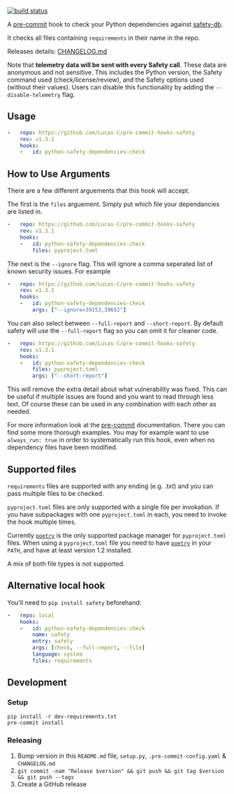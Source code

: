 [![build status](https://github.com/Lucas-C/pre-commit-hooks-safety/workflows/build/badge.svg)](https://github.com/Lucas-C/pre-commit-hooks-safety/actions?query=branch%3Amaster)

A [pre-commit](http://pre-commit.com) hook to check your Python dependencies against [safety-db](//github.com/pyupio/safety-db).

It checks all files containing `requirements` in their name in the repo.

Releases details: [CHANGELOG.md](CHANGELOG.md)

Note that **telemetry data will be sent with every Safety call**. These data are anonymous and not sensitive. This includes the Python version, the Safety command used (check/license/review), and the Safety options used (without their values). Users can disable this functionality by adding the `--disable-telemetry` flag.

## Usage
```yaml
-   repo: https://github.com/Lucas-C/pre-commit-hooks-safety
    rev: v1.3.1
    hooks:
    -   id: python-safety-dependencies-check
```

## How to Use Arguments
There are a few different arguements that this hook will accept.

The first is the `files` arguement. Simply put which file your dependancies are listed in.
```yaml
-   repo: https://github.com/Lucas-C/pre-commit-hooks-safety
    rev: v1.3.1
    hooks:
    -   id: python-safety-dependencies-check
        files: pyproject.toml
```
The next is the `--ignore` flag. This will ignore a comma seperated list of known security issues. For example
```yaml
-   repo: https://github.com/Lucas-C/pre-commit-hooks-safety
    rev: v1.3.1
    hooks:
    -   id: python-safety-dependencies-check
        args: ["--ignore=39153,39652"]
```
You can also select between `--full-report` and `--short-report`. By default safety will use the `--full-report` flag so you can omit it for cleaner code.
```yaml
-   repo: https://github.com/Lucas-C/pre-commit-hooks-safety
    rev: v1.3.1
    hooks:
    -   id: python-safety-dependencies-check
        files: pyproject.toml
        args: ["--short-report"]
```
This will remove the extra detail about what vulnerability was fixed. This can be useful if multiple issues are found and you want to read through less text.
Of course these can be used in any combination with each other as needed.

For more information look at the [pre-commit](https://pre-commit.com/#passing-arguments-to-hooks) documentation. There you can find some more thorough examples.
You may for example want to use `always_run: true` in order to systematically run this hook, even when no dependency files have been modified.

## Supported files

`requirements` files are supported with any ending (e.g. .txt) and you can pass multiple files to be checked.

`pyproject.toml` files are only supported with a single file per invokation. If you have subpackages with one `pyproject.toml` in each, you need to invoke the hook multiple times.

Currently [`poetry`](https://python-poetry.org/) is the only supported package manager for `pyproject.toml` files. When using a `pyproject.toml` file you need to have [`poetry`](https://python-poetry.org/) in your `PATH`, and have at least version 1.2 installed.

A mix of both file types is not supported.

## Alternative local hook
You'll need to `pip install safety` beforehand:
```yaml
-   repo: local
    hooks:
    -   id: python-safety-dependencies-check
        name: safety
        entry: safety
        args: [check, --full-report, --file]
        language: system
        files: requirements
```

## Development

### Setup

    pip install -r dev-requirements.txt
    pre-commit install

### Releasing

1. Bump version in this `README.md` file, `setup.py`, `.pre-commit-config.yaml` & `CHANGELOG.md`
2. `git commit -nam "Release $version" && git push && git tag $version && git push --tags`
3. Create a GitHub release
